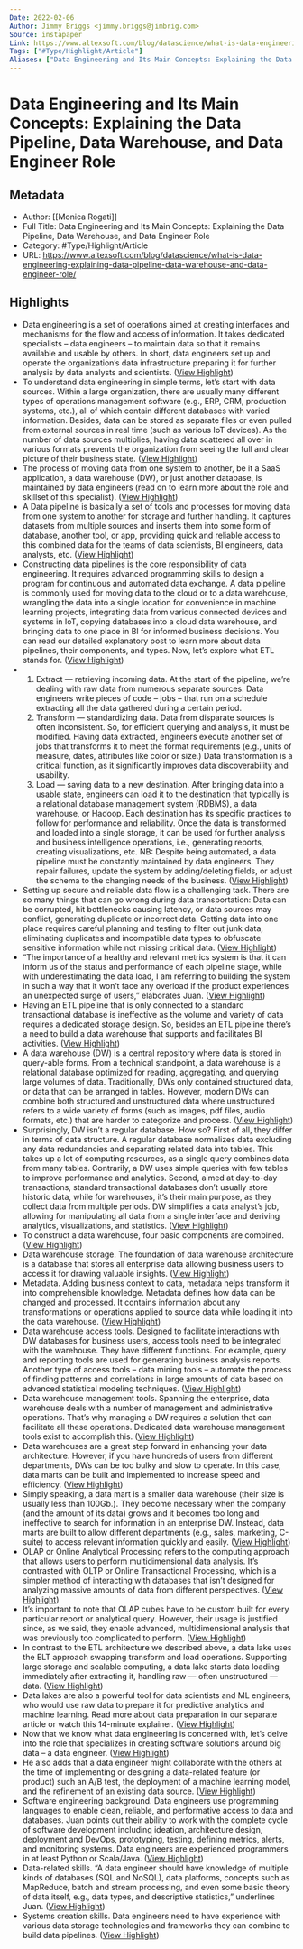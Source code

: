 ```yaml
---
Date: 2022-02-06
Author: Jimmy Briggs <jimmy.briggs@jimbrig.com>
Source: instapaper
Link: https://www.altexsoft.com/blog/datascience/what-is-data-engineering-explaining-data-pipeline-data-warehouse-and-data-engineer-role/
Tags: ["#Type/Highlight/Article"]
Aliases: ["Data Engineering and Its Main Concepts: Explaining the Data Pipeline, Data Warehouse, and Data Engineer Role", "Data Engineering and Its Main Concepts: Explaining the Data Pipeline, Data Warehouse, and Data Engineer Role"]
---
```

# Data Engineering and Its Main Concepts: Explaining the Data Pipeline, Data Warehouse, and Data Engineer Role

## Metadata
- Author: [[Monica Rogati]]
- Full Title: Data Engineering and Its Main Concepts: Explaining the Data Pipeline, Data Warehouse, and Data Engineer Role
- Category: #Type/Highlight/Article
- URL: https://www.altexsoft.com/blog/datascience/what-is-data-engineering-explaining-data-pipeline-data-warehouse-and-data-engineer-role/

## Highlights
- Data engineering is a set of operations aimed at creating interfaces and mechanisms for the flow and access of information. It takes dedicated specialists – data engineers – to maintain data so that it remains available and usable by others. In short, data engineers set up and operate the organization’s data infrastructure preparing it for further analysis by data analysts and scientists. ([View Highlight](https://instapaper.com/read/1480068265/18674468))
- To understand data engineering in simple terms, let’s start with data sources. Within a large organization, there are usually many different types of operations management software (e.g., ERP, CRM, production systems, etc.), all of which contain different databases with varied information. Besides, data can be stored as separate files or even pulled from external sources in real time (such as various IoT devices). As the number of data sources multiplies, having data scattered all over in various formats prevents the organization from seeing the full and clear picture of their business state. ([View Highlight](https://instapaper.com/read/1480068265/18674470))
- The process of moving data from one system to another, be it a SaaS application, a data warehouse (DW), or just another database, is maintained by data engineers (read on to learn more about the role and skillset of this specialist). ([View Highlight](https://instapaper.com/read/1480068265/18674472))
- A Data pipeline is basically a set of tools and processes for moving data from one system to another for storage and further handling. It captures datasets from multiple sources and inserts them into some form of database, another tool, or app, providing quick and reliable access to this combined data for the teams of data scientists, BI engineers, data analysts, etc. ([View Highlight](https://instapaper.com/read/1480068265/18674473))
- Constructing data pipelines is the core responsibility of data engineering. It requires advanced programming skills to design a program for continuous and automated data exchange. A data pipeline is commonly used for
  moving data to the cloud or to a data warehouse,
  wrangling the data into a single location for convenience in machine learning projects,
  integrating data from various connected devices and systems in IoT,
  copying databases into a cloud data warehouse, and
  bringing data to one place in BI for informed business decisions.
  You can read our detailed explanatory post to learn more about data pipelines, their components, and types. Now, let’s explore what ETL stands for. ([View Highlight](https://instapaper.com/read/1480068265/18674479))
- 1. Extract — retrieving incoming data. At the start of the pipeline, we’re dealing with raw data from numerous separate sources. Data engineers write pieces of code – jobs – that run on a schedule extracting all the data gathered during a certain period.
  2. Transform — standardizing data. Data from disparate sources is often inconsistent. So, for efficient querying and analysis, it must be modified. Having data extracted, engineers execute another set of jobs that transforms it to meet the format requirements (e.g., units of measure, dates, attributes like color or size.) Data transformation is a critical function, as it significantly improves data discoverability and usability.
  3. Load — saving data to a new destination. After bringing data into a usable state, engineers can load it to the destination that typically is a relational database management system (RDBMS), a data warehouse, or Hadoop. Each destination has its specific practices to follow for performance and reliability.
  Once the data is transformed and loaded into a single storage, it can be used for further analysis and business intelligence operations, i.e., generating reports, creating visualizations, etc.
  NB: Despite being automated, a data pipeline must be constantly maintained by data engineers. They repair failures, update the system by adding/deleting fields, or adjust the schema to the changing needs of the business. ([View Highlight](https://instapaper.com/read/1480068265/18674485))
- Setting up secure and reliable data flow is a challenging task. There are so many things that can go wrong during data transportation: Data can be corrupted, hit bottlenecks causing latency, or data sources may conflict, generating duplicate or incorrect data. Getting data into one place requires careful planning and testing to filter out junk data, eliminating duplicates and incompatible data types to obfuscate sensitive information while not missing critical data. ([View Highlight](https://instapaper.com/read/1480068265/18674495))
- “The importance of a healthy and relevant metrics system is that it can inform us of the status and performance of each pipeline stage, while with underestimating the data load, I am referring to building the system in such a way that it won’t face any overload if the product experiences an unexpected surge of users,” elaborates Juan. ([View Highlight](https://instapaper.com/read/1480068265/18674503))
- Having an ETL pipeline that is only connected to a standard transactional database is ineffective as the volume and variety of data requires a dedicated storage design. So, besides an ETL pipeline there’s a need to build a data warehouse that supports and facilitates BI activities. ([View Highlight](https://instapaper.com/read/1480068265/18674509))
- A data warehouse (DW) is a central repository where data is stored in query-able forms. From a technical standpoint, a data warehouse is a relational database optimized for reading, aggregating, and querying large volumes of data. Traditionally, DWs only contained structured data, or data that can be arranged in tables. However, modern DWs can combine both structured and unstructured data where unstructured refers to a wide variety of forms (such as images, pdf files, audio formats, etc.) that are harder to categorize and process. ([View Highlight](https://instapaper.com/read/1480068265/18674515))
- Surprisingly, DW isn’t a regular database. How so?
  First of all, they differ in terms of data structure. A regular database normalizes data excluding any data redundancies and separating related data into tables. This takes up a lot of computing resources, as a single query combines data from many tables. Contrarily, a DW uses simple queries with few tables to improve performance and analytics.
  Second, aimed at day-to-day transactions, standard transactional databases don’t usually store historic data, while for warehouses, it’s their main purpose, as they collect data from multiple periods. DW simplifies a data analyst’s job, allowing for manipulating all data from a single interface and deriving analytics, visualizations, and statistics. ([View Highlight](https://instapaper.com/read/1480068265/18674519))
- To construct a data warehouse, four basic components are combined. ([View Highlight](https://instapaper.com/read/1480068265/18674525))
- Data warehouse storage. The foundation of data warehouse architecture is a database that stores all enterprise data allowing business users to access it for drawing valuable insights. ([View Highlight](https://instapaper.com/read/1480068265/18674529))
- Metadata. Adding business context to data, metadata helps transform it into comprehensible knowledge. Metadata defines how data can be changed and processed. It contains information about any transformations or operations applied to source data while loading it into the data warehouse. ([View Highlight](https://instapaper.com/read/1480068265/18674531))
- Data warehouse access tools. Designed to facilitate interactions with DW databases for business users, access tools need to be integrated with the warehouse. They have different functions. For example, query and reporting tools are used for generating business analysis reports. Another type of access tools – data mining tools – automate the process of finding patterns and correlations in large amounts of data based on advanced statistical modeling techniques. ([View Highlight](https://instapaper.com/read/1480068265/18674536))
- Data warehouse management tools. Spanning the enterprise, data warehouse deals with a number of management and administrative operations. That’s why managing a DW requires a solution that can facilitate all these operations. Dedicated data warehouse management tools exist to accomplish this. ([View Highlight](https://instapaper.com/read/1480068265/18674538))
- Data warehouses are a great step forward in enhancing your data architecture. However, if you have hundreds of users from different departments, DWs can be too bulky and slow to operate. In this case, data marts can be built and implemented to increase speed and efficiency. ([View Highlight](https://instapaper.com/read/1480068265/18674542))
- Simply speaking, a data mart is a smaller data warehouse (their size is usually less than 100Gb.). They become necessary when the company (and the amount of its data) grows and it becomes too long and ineffective to search for information in an enterprise DW. Instead, data marts are built to allow different departments (e.g., sales, marketing, C-suite) to access relevant information quickly and easily. ([View Highlight](https://instapaper.com/read/1480068265/18674548))
- OLAP or Online Analytical Processing refers to the computing approach that allows users to perform multidimensional data analysis. It’s contrasted with OLTP or Online Transactional Processing, which is a simpler method of interacting with databases that isn’t designed for analyzing massive amounts of data from different perspectives. ([View Highlight](https://instapaper.com/read/1480068265/18674557))
- It’s important to note that OLAP cubes have to be custom built for every particular report or analytical query. However, their usage is justified since, as we said, they enable advanced, multidimensional analysis that was previously too complicated to perform. ([View Highlight](https://instapaper.com/read/1480068265/18674562))
- In contrast to the ETL architecture we described above, a data lake uses the ELT approach swapping transform and load operations. Supporting large storage and scalable computing, a data lake starts data loading immediately after extracting it, handling raw — often unstructured — data. ([View Highlight](https://instapaper.com/read/1480068265/18674570))
- Data lakes are also a powerful tool for data scientists and ML engineers, who would use raw data to prepare it for predictive analytics and machine learning. Read more about data preparation in our separate article or watch this 14-minute explainer. ([View Highlight](https://instapaper.com/read/1480068265/18674575))
- Now that we know what data engineering is concerned with, let’s delve into the role that specializes in creating software solutions around big data – a data engineer. ([View Highlight](https://instapaper.com/read/1480068265/18674582))
- He also adds that a data engineer might collaborate with the others at the time of implementing or designing a data-related feature (or product) such an A/B test, the deployment of a machine learning model, and the refinement of an existing data source. ([View Highlight](https://instapaper.com/read/1480068265/18674588))
- Software engineering background. Data engineers use programming languages to enable clean, reliable, and performative access to data and databases. Juan points out their ability to work with the complete cycle of software development including ideation, architecture design, deployment and DevOps, prototyping, testing, defining metrics, alerts, and monitoring systems. Data engineers are experienced programmers in at least Python or Scala/Java. ([View Highlight](https://instapaper.com/read/1480068265/18674592))
- Data-related skills. “A data engineer should have knowledge of multiple kinds of databases (SQL and NoSQL), data platforms, concepts such as MapReduce, batch and stream processing, and even some basic theory of data itself, e.g., data types, and descriptive statistics,” underlines Juan. ([View Highlight](https://instapaper.com/read/1480068265/18674594))
- Systems creation skills. Data engineers need to have experience with various data storage technologies and frameworks they can combine to build data pipelines. ([View Highlight](https://instapaper.com/read/1480068265/18674595))
